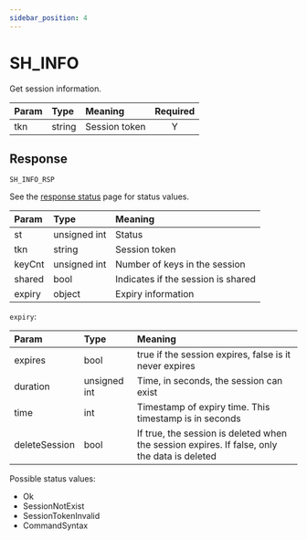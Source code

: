 ```yaml
---
sidebar_position: 4
---
```


# SH_INFO
Get session information.


|Param|Type|Meaning|Required|
|:---|:---|:---|:---:|
|tkn|string|Session token|Y|


## Response

`SH_INFO_RSP`

See the [response status](./../Statuses) page for status values.


|Param|Type|Meaning|
|:---|:---|:---|
|st|unsigned int|Status|
|tkn|string|Session token|
|keyCnt|unsigned int|Number of keys in the session|
|shared|bool|Indicates if the session is shared|
|expiry|object|Expiry information|


`expiry`:

|Param|Type|Meaning|
|:---|:---|:---|
|expires|bool|true if the session expires, false is it never expires|
|duration|unsigned int|Time, in seconds, the session can exist|
|time|int|Timestamp of expiry time. This timestamp is in seconds|
|deleteSession|bool|If true, the session is deleted when the session expires. If false, only the data is deleted|


Possible status values:

- Ok
- SessionNotExist
- SessionTokenInvalid 
- CommandSyntax
